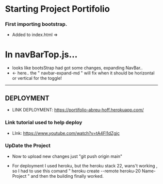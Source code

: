 # Starting Project Portifolio

 ### First importing bootstrap.
 - Added to index.html => 
    <script
        src="https://unpkg.com/react-dom/umd/react-dom.production.min.js"
        crossorigin></script>

    <script
        src="https://unpkg.com/react-bootstrap@next/dist/react-bootstrap.min.js"
        crossorigin></script>

    <script>var Alert = ReactBootstrap.Alert;</script>

# In navBarTop.js...
- looks like bootsStrap had got some changes, expanding NavBar..
- <Navbar bg="light" expand="lg navbar-expand-md ">  <- here.. the " navbar-expand-md  " will fix when it should be horizontal or vertical for the toggle!

_________________________________________________________________________________________
## DEPLOYMENT
- LINK DEPLOYMENT:  https://portifolio-abreu-hoff.herokuapp.com/


### Link tutorial used to help deploy
- LInk: https://www.youtube.com/watch?v=tA4Fl1dZgjc

### UpDate the Project
- Now to upload new changes just "git push origin main"

- For deployment I used heroku, but the heroku stack 22, wans't working , so I had to use this comand " heroku create --remote heroku-20 Name-Project " and then the building finally worked.